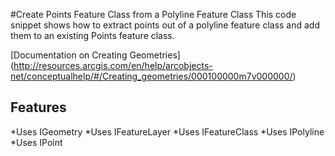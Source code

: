 #Create Points Feature Class from a Polyline Feature Class
This code snippet shows how to extract points out of a polyline feature class and add them to an existing Points feature class.



[Documentation on Creating Geometries]
(http://resources.arcgis.com/en/help/arcobjects-net/conceptualhelp/#/Creating_geometries/000100000m7v000000/)

## Features

*Uses IGeometry
*Uses IFeatureLayer
*Uses IFeatureClass
*Uses IPolyline
*Uses IPoint




